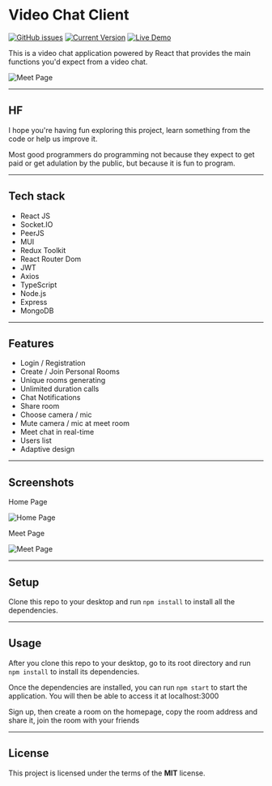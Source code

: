 Video Chat Client
============
[![GitHub issues](https://img.shields.io/github/issues/jsadept/video-chat-client)](https://github.com/jsadept/video-chat-client/issues) 
[![Current Version](https://img.shields.io/badge/version-1.0.7-green.svg)](https://github.com/jsadept/video-chat-client) 
[![Live Demo](https://img.shields.io/badge/demo-online-green.svg)](https://vmeet-chat.netlify.app) 

This is a video chat application powered by React that provides the main functions you'd expect from a video chat.


![Meet Page](https://i.imgur.com/iwyR2Et.png)

---


## HF

I hope you're having fun exploring this project, learn something from the code or help us improve it.

Most good programmers do programming not because they expect to get paid or get adulation by the public, but because it is fun to program.


---

## Tech stack
- React JS
- Socket.IO
- PeerJS
- MUI
- Redux Toolkit
- React Router Dom
- JWT
- Axios
- TypeScript
- Node.js
- Express
- MongoDB

---

## Features
- Login / Registration
- Create / Join Personal Rooms
- Unique rooms generating
- Unlimited duration calls
- Chat Notifications
- Share room
- Choose camera / mic
- Mute camera / mic at meet room
- Meet chat in real-time
- Users list 
- Adaptive design


---

## Screenshots
Home Page

![Home Page](https://i.imgur.com/wyhpWLt.png)


Meet Page

![Meet Page](https://i.imgur.com/iwyR2Et.png)


---

## Setup
Clone this repo to your desktop and run `npm install` to install all the dependencies.

---

## Usage
After you clone this repo to your desktop, go to its root directory and run `npm install` to install its dependencies.

Once the dependencies are installed, you can run  `npm start` to start the application. You will then be able to access it at localhost:3000

Sign up, then create a room on the homepage, copy the room address and share it, join the room with your friends

---

## License

This project is licensed under the terms of the **MIT** license.